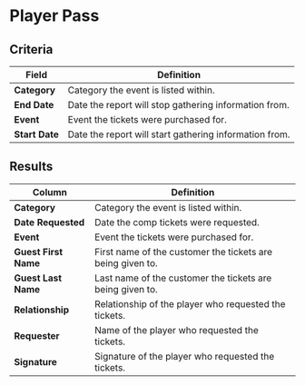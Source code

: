 # Player Pass

## Criteria

| **Field** | **Definition** |
| --- | --- |
| **Category** | Category the event is listed within. |
| **End Date** | Date the report will stop gathering information from. |
| **Event** | Event the tickets were purchased for. |
| **Start Date** | Date the report will start gathering information from. |

## Results

| **Column** | **Definition** |
| --- | --- |
| **Category** | Category the event is listed within. |
| **Date Requested** | Date the comp tickets were requested.|
| **Event** | Event the tickets were purchased for. |
| **Guest First Name** | First name of the customer the tickets are being given to. |
| **Guest Last Name** | Last name of the customer the tickets are being given to. |
| **Relationship** | Relationship of the player who requested the tickets. |
| **Requester** | Name of the player who requested the tickets.|
| **Signature** | Signature of the player who requested the tickets. |

